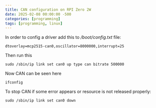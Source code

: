 ```yaml
---
title: CAN configuration on RPI Zero 2W
date: 2025-02-08 00:00:00 -500
categories: [programming]
tags: [programming, linux]
---
```


In order to config a driver add this to */boot/config.txt* file:

    dtoverlay=mcp2515-can0,oscillator=8000000,interrupt=25

Then run this

    sudo /sbin/ip link set can0 up type can bitrate 500000

Now CAN can be seen here

    ifconfig

To stop CAN if some error appears or resource is not released properly:

    sudo /sbin/ip link set can0 down